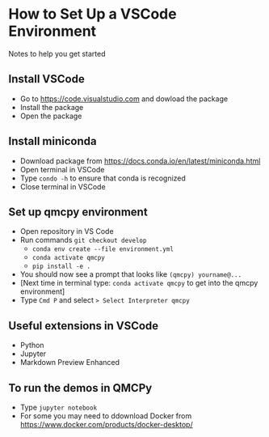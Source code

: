 # How to Set Up a VSCode Environment

Notes to help you get started

## Install VSCode

- Go to https://code.visualstudio.com and dowload the package
- Install the package
- Open the package

## Install miniconda
- Download package from https://docs.conda.io/en/latest/miniconda.html
- Open terminal in VSCode 
- Type `condo -h` to ensure that conda is recognized
- Close terminal in VSCode

## Set up qmcpy environment
- Open repository in VS Code
- Run commands `git checkout develop`
    - `conda env create --file environment.yml`
    - `conda activate qmcpy`
    - `pip install -e .`
- You should now see a prompt that looks like `(qmcpy) yourname@...`
- [Next time in terminal type:  `conda activate qmcpy` to get into the qmcpy environment]
- Type `Cmd P` and select `> Select Interpreter qmcpy`

## Useful extensions in VSCode
- Python
- Jupyter
- Markdown Preview Enhanced

## To run the demos in QMCPy
* Type `jupyter notebook`
* For some you may need to ddownload Docker from https://www.docker.com/products/docker-desktop/
